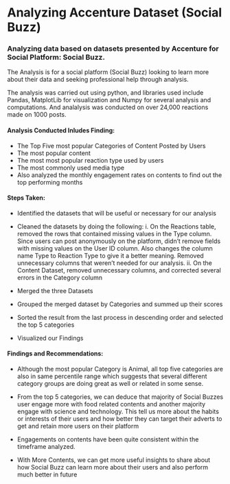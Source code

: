 # Analyzing Accenture Dataset (Social Buzz)

### Analyzing data based on datasets presented by Accenture for Social Platform: Social Buzz.

The Analysis is for a social platform (Social Buzz) looking to learn more about their data and seeking professional help through analysis.

The analysis was carried out using python, and libraries used include Pandas, MatplotLib for visualization and Numpy for several analysis and computations. And analalysis was conducted on over 24,000 reactions made on 1000 posts.

#### Analysis Conducted Inludes Finding:
- The Top Five most popular Categories of Content Posted by Users
- The most popular content
- The most most popular reaction type used by users
- The most commonly used media type
- Also analyzed the monthly engagement rates on contents to find out the top performing months

#### Steps Taken:
- Identified the datasets that will be useful or necessary for our analysis
- Cleaned the datasets by doing the following:
 i. On the Reactions table, removed the rows that contained missing values in the Type column. Since users can post anonymously on the platform, didn’t remove fields with missing values on the User ID column. Also changes the column name Type to Reaction Type to give it a better meaning. Removed unnecessary columns that weren’t needed for our analysis.
ii. On the Content Dataset, removed unnecessary columns, and corrected several errors in the Category column

- Merged the three Datasets
- Grouped the merged dataset by Categories and summed up their scores
- Sorted the result from the last process in descending order and selected the top 5 categories
- Visualized our Findings

#### Findings and Recommendations:
- Although the most popular Category is Animal, all top five categories are also in same percentile range which suggests that several different category groups are doing great as well or related in some sense.

- From the top 5 categories, we can deduce that majority of Social Buzzes user engage more with food related contents and another majority engage with science and technology. This tell us more about the habits or interests of their users and how better they can target their adverts to get and retain more users on their platform

- Engagements on contents have been quite  consistent within the timeframe analyzed.

- With More Contents, we can get more useful insights to share about how Social Buzz can learn more about their users and also perform much better in future
